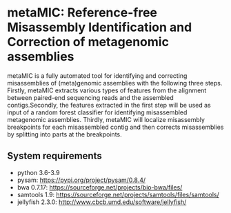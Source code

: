 # metaMIC: Reference-free Misassembly Identification and Correction of metagenomic assemblies
metaMIC is a fully automated tool for identifying and correcting misassemblies of (meta)genomic assemblies with the following three steps. Firstly, metaMIC extracts various types of features from the alignment between paired-end sequencing reads and the assembled contigs.Secondly, the features extracted in the first step will be used as input of a random forest classifier for identifying misassembled metagenomic assemblies. Thirdly, metaMIC will localize misassembly breakpoints for each misassembled contig and then corrects misassemblies by splitting into parts at the breakpoints.


## System requirements
- python 3.6-3.9
- pysam: https://pypi.org/project/pysam/0.8.4/
- bwa 0.7.17: https://sourceforge.net/projects/bio-bwa/files/
- samtools 1.9: https://sourceforge.net/projects/samtools/files/samtools/
- jellyfish 2.3.0: http://www.cbcb.umd.edu/software/jellyfish/

